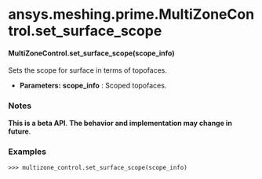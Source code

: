 # ansys.meshing.prime.MultiZoneControl.set_surface_scope

<a id="ansys.meshing.prime.MultiZoneControl.set_surface_scope"></a>

#### MultiZoneControl.set_surface_scope(scope_info)

Sets the scope for surface in terms of topofaces.

* **Parameters:**
  **scope_info**
  : Scoped topofaces.

### Notes

**This is a beta API**. **The behavior and implementation may change in future**.

### Examples

```pycon
>>> multizone_control.set_surface_scope(scope_info)
```

<!-- !! processed by numpydoc !! -->
